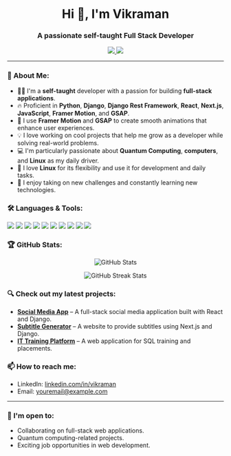 <h1 align="center">Hi 👋, I'm Vikraman</h1>
<h3 align="center">A passionate self-taught Full Stack Developer</h3>

<p align="center">
  <a href="https://github.com/vikraman" target="_blank">
    <img src="https://img.shields.io/github/followers/vikraman?label=Follow&style=social" />
  </a>
  <a href="mailto:youremail@example.com" target="_blank">
    <img src="https://img.shields.io/badge/Email-me-red" />
  </a>
</p>

---

### 🌟 About Me:

- 🧑‍💻 I'm a **self-taught** developer with a passion for building **full-stack applications**.
- 🔥 Proficient in **Python**, **Django**, **Django Rest Framework**, **React**, **Next.js**, **JavaScript**, **Framer Motion**, and **GSAP**.
- 🎨 I use **Framer Motion** and **GSAP** to create smooth animations that enhance user experiences.
- 💡 I love working on cool projects that help me grow as a developer while solving real-world problems.
- 💻 I'm particularly passionate about **Quantum Computing**, **computers**, and **Linux** as my daily driver.
- 🐧 I love **Linux** for its flexibility and use it for development and daily tasks.
- 🚀 I enjoy taking on new challenges and constantly learning new technologies.

### 🛠️ Languages & Tools:
<p align="left">
  <img src="https://img.shields.io/badge/Python-3776AB?style=for-the-badge&logo=python&logoColor=white" />
  <img src="https://img.shields.io/badge/Django-092E20?style=for-the-badge&logo=django&logoColor=white" />
  <img src="https://img.shields.io/badge/React-61DAFB?style=for-the-badge&logo=react&logoColor=black" />
  <img src="https://img.shields.io/badge/Next.js-000000?style=for-the-badge&logo=next.js&logoColor=white" />
  <img src="https://img.shields.io/badge/JavaScript-F7DF1E?style=for-the-badge&logo=javascript&logoColor=black" />
  <img src="https://img.shields.io/badge/Framer_Motion-0055FF?style=for-the-badge&logo=framer&logoColor=white" />
  <img src="https://img.shields.io/badge/GSAP-88CE02?style=for-the-badge&logo=greensock&logoColor=white" />
  <img src="https://img.shields.io/badge/Tailwind_CSS-38B2AC?style=for-the-badge&logo=tailwind-css&logoColor=white" />
  <img src="https://img.shields.io/badge/PostgreSQL-4169E1?style=for-the-badge&logo=postgresql&logoColor=white" />
  <img src="https://img.shields.io/badge/Linux-FCC624?style=for-the-badge&logo=linux&logoColor=black" />
</p>

### 🏆 GitHub Stats:
<p align="center">
  <img src="https://github-readme-stats.vercel.app/api?username=vikraman&show_icons=true&theme=radical" alt="GitHub Stats" />
</p>

<p align="center">
  <img src="https://github-readme-streak-stats.herokuapp.com/?user=vikraman&theme=radical" alt="GitHub Streak Stats" />
</p>

### 🔍 Check out my latest projects:
- **[Social Media App](https://github.com/vikraman/social-media-app)** – A full-stack social media application built with React and Django.
- **[Subtitle Generator](https://github.com/vikraman/subtitle-generator)** – A website to provide subtitles using Next.js and Django.
- **[IT Training Platform](https://github.com/vikraman/it-training-platform)** – A web application for SQL training and placements.

### 📫 How to reach me:
- LinkedIn: [linkedin.com/in/vikraman](https://www.linkedin.com/in/vikraman)
- Email: youremail@example.com

---

### 🚀 I'm open to:
- Collaborating on full-stack web applications.
- Quantum computing-related projects.
- Exciting job opportunities in web development.
